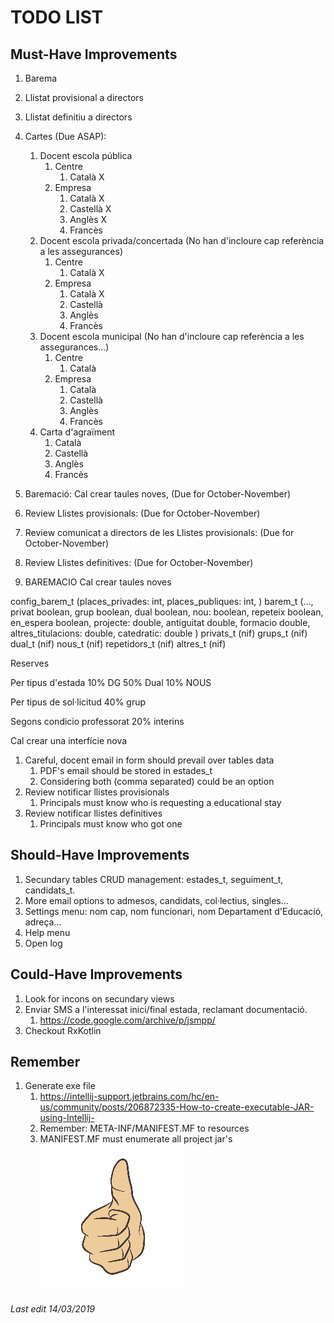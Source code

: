 # TODO LIST

## Must-Have Improvements

1. Barema
1. Llistat provisional a directors
1. Llistat definitiu a directors
1. Cartes (Due ASAP): 
    1. Docent escola pública
        1. Centre
            1. Català X
        1. Empresa
            1. Català X
            1. Castellà X
            1. Anglès X
            1. Francès
    1. Docent escola privada/concertada (No han d'incloure cap referència a les assegurances)
        1. Centre
            1. Català X
        1. Empresa
            1. Català X
            1. Castellà
            1. Anglès
            1. Francès
    1. Docent escola municipal (No han d'incloure cap referència a les assegurances...)
        1. Centre
            1. Català
        1. Empresa
            1. Català
            1. Castellà
            1. Anglès
            1. Francès
    1. Carta d'agraïment
        1. Català
        1. Castellà
        1. Anglès
        1. Francès
1. Baremació: Cal crear taules noves, (Due for October-November)
1. Review Llistes provisionals: (Due for October-November)
1. Review comunicat a directors de les Llistes provisionals: (Due for October-November)
1. Review Llistes definitives: (Due for October-November)

1. BAREMACIO
Cal crear taules noves

config_barem_t (places_privades: int, places_publiques: int, )
barem_t (…, privat boolean, grup boolean, dual boolean, nou: boolean, repeteix boolean, en_espera boolean, projecte: double, antiguitat double, formacio double, altres_titulacions: double, catedratic: double )
privats_t (nif)
grups_t (nif)
dual_t (nif)
nous_t (nif)
repetidors_t (nif)
altres_t (nif)

Reserves

Per tipus d'estada
10% DG
50% Dual
10% NOUS

Per tipus de sol·licitud
40% grup

Segons condicio professorat
20% interins

Cal crear una interfície nova

1. Careful, docent email in form should prevail over tables data
    1. PDF's email should be stored in estades_t
    1. Considering both (comma separated) could be an option
1. Review notificar llistes provisionals
    1. Principals must know who is requesting a educational stay
1. Review notificar llistes definitives
    1. Principals must know who got one

## Should-Have Improvements

1. Secundary tables CRUD management: estades_t, seguiment_t, candidats_t.
1. More email options to admesos, candidats, col·lectius, singles...
1. Settings menu: nom cap, nom funcionari, nom Departament d'Educació, adreça...
1. Help menu
1. Open log

## Could-Have Improvements

1. Look for incons on secundary views
1. Enviar SMS a l'interessat inici/final estada, reclamant documentació.
    1. https://code.google.com/archive/p/jsmpp/
1. Checkout RxKotlin

## Remember

1. Generate exe file
    1. https://intellij-support.jetbrains.com/hc/en-us/community/posts/206872335-How-to-create-executable-JAR-using-Intellij-
    1. Remember: META-INF/MANIFEST.MF to resources
    1. MANIFEST.MF must enumerate all project jar's
![Thumb Up](./thumb_up.jpg)

###### Last edit 14/03/2019